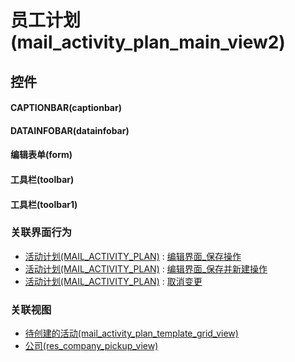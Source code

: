 # 员工计划(mail_activity_plan_main_view2)  <!-- {docsify-ignore-all} -->



## 控件
#### CAPTIONBAR(captionbar)
#### DATAINFOBAR(datainfobar)
#### 编辑表单(form)
#### 工具栏(toolbar)
#### 工具栏(toolbar1)


### 关联界面行为
  * [活动计划(MAIL_ACTIVITY_PLAN)](module/mail/mail_activity_plan) : [编辑界面_保存操作](module/mail/mail_activity_plan#界面行为)
  * [活动计划(MAIL_ACTIVITY_PLAN)](module/mail/mail_activity_plan) : [编辑界面_保存并新建操作](module/mail/mail_activity_plan#界面行为)
  * [活动计划(MAIL_ACTIVITY_PLAN)](module/mail/mail_activity_plan) : [取消变更](module/mail/mail_activity_plan#界面行为)

### 关联视图
  * [待创建的活动(mail_activity_plan_template_grid_view)](app/view/mail_activity_plan_template_grid_view)
  * [公司(res_company_pickup_view)](app/view/res_company_pickup_view)

<script>
 const { createApp } = Vue
  createApp({
    data() {
      return {

      }
    }
  }).use(ElementPlus).mount('#app')
</script>